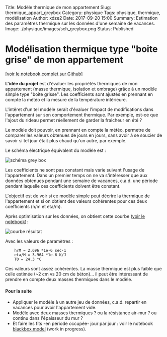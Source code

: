 Title: Modèle thermique de mon appartement
Slug: thermique_appart_greybox
Category: physique
Tags: physique, thermique, modélisation
Author: xdze2
Date: 2017-09-20 15:00
Summary: Estimation des paramètres thermique sur les données d'une semaine de vacances.
Image: ./physique/images/sch_greybox.png
Status: Published



# Modélisation thermique type "boite grise" de mon appartement

[ [voir le notebook complet sur Github] ](https://github.com/xdze2/thermique_appart/blob/master/model_greybox.ipynb)

**L'idée du projet** est d'évaluer les propriétés thermiques de mon appartement (masse thermique, isolation et ombrage) grâce à un modèle simple type "boite grisse". Les coefficients sont ajustés en prennant en compte la météo et la mesure de la température intérieure. 

L'intêret d'un tel modèle serait d'évaluer l'impact de modifications dans l'appartement sur son comportement thermique. Par exemple, est-ce que l'ajout du rideau permet réellement de garder la fraicheur en été ? 

Le modèle doit pouvoir, en prennant en compte la météo, permetre de comparer les valeurs obtenues de jours en jours, sans avoir à se soucier de savoir si tel jour était plus chaud qu'un autre, par exemple.

Le schéma électrique équivalent du modèle est :  

<img src="./physique/images/sch_greybox.png" alt="schéma grey box" />

Les coefficients ne sont pas constant mais varie suivant l'usage de l'appartement. Dans un premier temps on ne va s'intéresser que aux données obtenues pendant une semaine de vacances, c.a.d. une période pendant laquelle ces coefficients doivent être constant.

L'objectif est de voir si ce modèle simple peut décrire la thermique de l'appartement et si on obtient des valeurs cohérentes pour ces deux coefficients (h/m et eta/m). 


Après optimisation sur les données, on obtient cette courbe ([voir le notebook](https://github.com/xdze2/thermique_appart/blob/master/model_greybox.ipynb)):

<img src="./physique/images/results_greybox_1w.png" alt="courbe résultat" />

Avec les valeurs de paramètres :  

        h/M = 2.696 *1e-6 sec-1  
        eta/M = 3.964 *1e-6 K/J   
        T0 = 24.3 °C
        
Ces valeurs sont assez cohérentes. La masse thermique est plus faible que celle estimée (~2 cm vs 20 cm de béton)... il peut être intéressant de prendre en compte deux masses thermiques dans le modèle.         

#### Pour la suite
* Appliquer le modèle à un autre jeu de données, c.a.d. repartir en vacances pour avoir l'appartement vide.
* Modèle avec deux masses thermiques ? ou la résistance air-mur ? ou continu dans l'épaisseur du mur ?
* Et faire les fits -en période occupée- jour par jour : voir le notebook [blackbox model](https://github.com/xdze2/thermique_appart/blob/master/BlackBoxModel02.ipynb) (work in progress).


        





